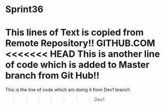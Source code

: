 # Sprint36
This lines of Text is copied from Remote Repository!! GITHUB.COM
<<<<<<< HEAD
This is another line of code which is added to Master branch from Git Hub!!
=======
This is the line of code which am doing it from Dev1 branch
>>>>>>> Dev1
